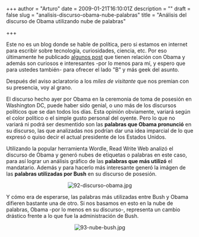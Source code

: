 +++
author = "Arturo"
date = 2009-01-21T16:10:01Z
description = ""
draft = false
slug = "analisis-discurso-obama-nube-palabras"
title = "Análisis del discurso de Obama utilizando nube de palabras"

+++

 <p>Este no es un blog donde se hable de política, pero si estamos en internet para escribir sobre tecnología, curiosidades, ciencia, etc.
Por eso últimamente he publicado <a href="https://geek.cl/dc-libre-prostitucion-investidura-obama">algunos post</a> que tienen relación con Obama y además son curiosos e interesantes -por lo menos para mí, y espero que para ustedes también- para ofrecer el lado "B" y más geek del asunto.</p>

<p>Después del aviso aclaratorio a los <em>miles de visitante</em> que nos premian con su presencia, voy al grano.</p>

<p>El discurso hecho ayer por Obama en la ceremonia de toma de posesión en Washington DC, puede haber sido genial, o uno más de los discursos políticos que se dan todos los días. Esta opinión obviamente, variará según el color político o el simple gusto personal del oyente. Pero lo que no variará ni podrá ser desmentido son las <b>palabras que Obama pronunció</b> en su discurso, las que analizadas nos podrían dar una idea imparcial de lo que expresó o quiso decir el actual presidente de los Estados Unidos.</p>

<p>Utilizando la popular herramienta Wordle, Read Write Web analizó el discurso de Obama y generó nubes de etiquetas o palabras</a> en este caso, para así lograr un análisis gráfico de las <b>palabras que más utilizó</b> el mandatario. Además y para hacerlo más interesante generó la imágen de las <b>palabras utilizadas por Bush</b> en su discurso de posesión.</p> 

<p align="center"><img src="https://geek.cl/images/import/92-discurso-obama.jpg" alt="92-discurso-obama.jpg" /></p>

<p>Y cómo era de esperarse, las palabras más utilizadas entre Bush y Obama difieren bastante una de otro. Si nos basamos en esto en la nube de palabras, Obama -por lo menos en su discurso-, representa un cambio drástico frente a lo que fue la administración de Bush.</p>

<p align="center"><img src="https://geek.cl/images/import/93-nube-bush.jpg" alt="93-nube-bush.jpg" /></p>
